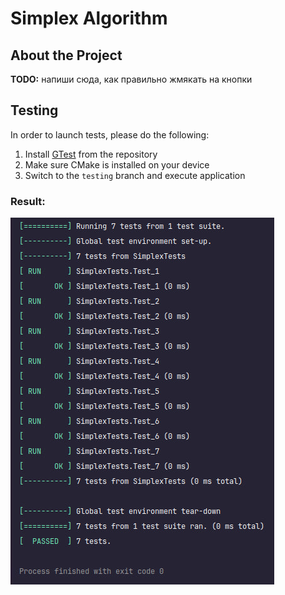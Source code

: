 # Simplex Algorithm

## About the Project

**TODO:** напиши сюда, как правильно жмякать на кнопки

## Testing

In order to launch tests, please do the following:

1. Install [GTest](https://google.github.io/googletest/quickstart-cmake.html) from the repository
2. Make sure CMake is installed on your device
3. Switch to the `testing` branch and execute application

### Result:

![testing](testing.png)